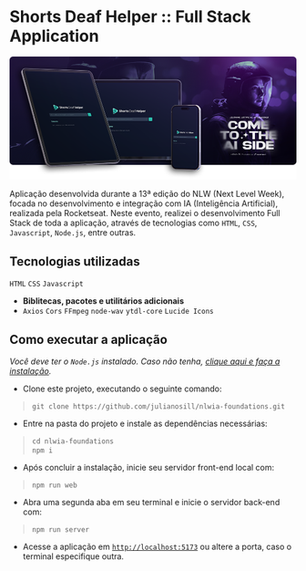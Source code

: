 # Shorts Deaf Helper :: Full Stack Application

![Imagem de um MacBook com a tela inicial da aplicação aberta](github/readme-presentation.png)

Aplicação desenvolvida durante a 13ª edição do NLW (Next Level Week), focada no desenvolvimento e integração com IA (Inteligência Artificial), realizada pela Rocketseat. Neste evento, realizei o desenvolvimento Full Stack de toda a aplicação, através de tecnologias como `HTML`, `CSS`, `Javascript`, `Node.js`, entre outras.

## Tecnologias utilizadas

`HTML` `CSS` `Javascript`

- **Biblitecas, pacotes e utilitários adicionais**
- `Axios` `Cors` `FFmpeg` `node-wav` `ytdl-core` `Lucide Icons`

## Como executar a aplicação

_Você deve ter o `Node.js` instalado. Caso não tenha, [clique aqui e faça a instalação](https://nodejs.org)._

- Clone este projeto, executando o seguinte comando:

> ```properties
> git clone https://github.com/julianosill/nlwia-foundations.git
> ```

- Entre na pasta do projeto e instale as dependências necessárias:

> ```properties
> cd nlwia-foundations
> npm i
> ```

- Após concluir a instalação, inicie seu servidor front-end local com:

> ```properties
> npm run web
> ```

- Abra uma segunda aba em seu terminal e inicie o servidor back-end com:

> ```properties
> npm run server
> ```

- Acesse a aplicação em [`http://localhost:5173`](http://localhost:5173) ou altere a porta, caso o terminal especifique outra.
